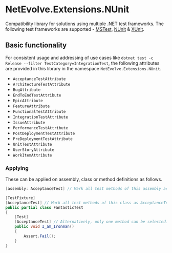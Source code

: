 # NetEvolve.Extensions.NUnit

Compatibility library for solutions using multiple .NET test frameworks.
The following test frameworks are supported -
[MSTest](https://www.nuget.org/packages/NetEvolve.Extensions.MSTest),
[NUnit](https://www.nuget.org/packages/NetEvolve.Extensions.NUnit) &
[XUnit](https://www.nuget.org/packages/NetEvolve.Extensions.XUnit).

## Basic functionality

For consistent usage and addressing of use cases like
`dotnet test -c Release --filter TestCategory=IntegrationTest`,
the following attributes are provided in this library in the namespace `NetEvolve.Extensions.NUnit`.

- `AcceptanceTestAttribute`
- `ArchitectureTestAttribute`
- `BugAttribute`
- `EndToEndTestAttribute`
- `EpicAttribute`
- `FeatureAttribute`
- `FunctionalTestAttribute`
- `IntegrationTestAttribute`
- `IssueAttribute`
- `PerformanceTestAttribute`
- `PostDeploymentTestAttribute`
- `PreDeploymentTestAttribute`
- `UnitTestAttribute`
- `UserStoryAttribute`
- `WorkItemAttribute`

### Applying
These can be applied on assembly, class or method definitions as follows.

```cs
[assembly: AcceptanceTest] // Mark all test methods of this assembly as AcceptanceTest

[TestFixture]
[AcceptanceTest] // Mark all test methods of this class as AcceptanceTest
public partial class FantasticTest
{
    [Test]
    [AcceptanceTest] // Alternatively, only one method can be selected.
    public void I_am_Ironman()
    {
        Assert.Fail();
    }
}
```